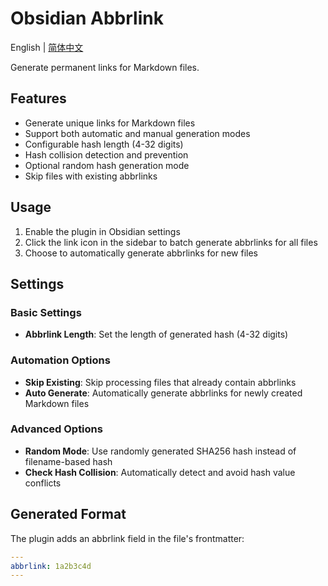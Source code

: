 # Obsidian Abbrlink

English | [简体中文](README_zh.md)

Generate permanent links for Markdown files.

## Features

- Generate unique links for Markdown files
- Support both automatic and manual generation modes
- Configurable hash length (4-32 digits)
- Hash collision detection and prevention
- Optional random hash generation mode
- Skip files with existing abbrlinks

## Usage

1. Enable the plugin in Obsidian settings
2. Click the link icon in the sidebar to batch generate abbrlinks for all files
3. Choose to automatically generate abbrlinks for new files

## Settings

### Basic Settings
- **Abbrlink Length**: Set the length of generated hash (4-32 digits)

### Automation Options
- **Skip Existing**: Skip processing files that already contain abbrlinks
- **Auto Generate**: Automatically generate abbrlinks for newly created Markdown files

### Advanced Options
- **Random Mode**: Use randomly generated SHA256 hash instead of filename-based hash
- **Check Hash Collision**: Automatically detect and avoid hash value conflicts

## Generated Format

The plugin adds an abbrlink field in the file's frontmatter:

```yaml
---
abbrlink: 1a2b3c4d
---
```
